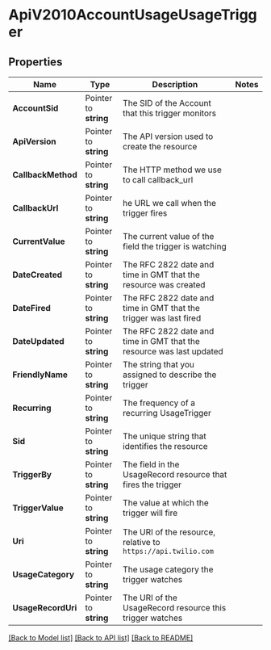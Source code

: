 # ApiV2010AccountUsageUsageTrigger

## Properties

Name | Type | Description | Notes
------------ | ------------- | ------------- | -------------
**AccountSid** | Pointer to **string** | The SID of the Account that this trigger monitors |
**ApiVersion** | Pointer to **string** | The API version used to create the resource |
**CallbackMethod** | Pointer to **string** | The HTTP method we use to call callback_url |
**CallbackUrl** | Pointer to **string** | he URL we call when the trigger fires |
**CurrentValue** | Pointer to **string** | The current value of the field the trigger is watching |
**DateCreated** | Pointer to **string** | The RFC 2822 date and time in GMT that the resource was created |
**DateFired** | Pointer to **string** | The RFC 2822 date and time in GMT that the trigger was last fired |
**DateUpdated** | Pointer to **string** | The RFC 2822 date and time in GMT that the resource was last updated |
**FriendlyName** | Pointer to **string** | The string that you assigned to describe the trigger |
**Recurring** | Pointer to **string** | The frequency of a recurring UsageTrigger |
**Sid** | Pointer to **string** | The unique string that identifies the resource |
**TriggerBy** | Pointer to **string** | The field in the UsageRecord resource that fires the trigger |
**TriggerValue** | Pointer to **string** | The value at which the trigger will fire |
**Uri** | Pointer to **string** | The URI of the resource, relative to `https://api.twilio.com` |
**UsageCategory** | Pointer to **string** | The usage category the trigger watches |
**UsageRecordUri** | Pointer to **string** | The URI of the UsageRecord resource this trigger watches |

[[Back to Model list]](../README.md#documentation-for-models) [[Back to API list]](../README.md#documentation-for-api-endpoints) [[Back to README]](../README.md)



